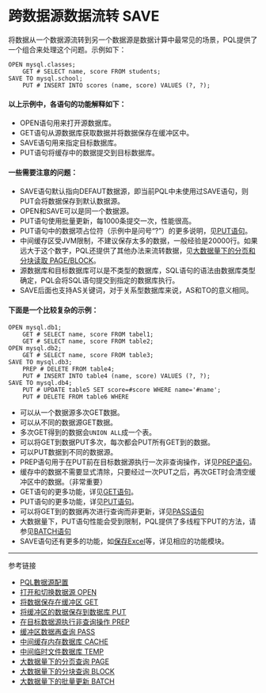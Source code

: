 # 跨数据源数据流转 SAVE
将数据从一个数据源流转到另一个数据源是数据计算中最常见的场景，PQL提供了一个组合来处理这个问题。示例如下：
```
OPEN mysql.classes;
    GET # SELECT name, score FROM students;
SAVE TO mysql.school;
    PUT # INSERT INTO scores (name, score) VALUES (?, ?);
```
#### 以上示例中，各语句的功能解释如下：
* OPEN语句用来打开源数据库。
* GET语句从源数据库获取数据并将数据保存在缓冲区中。
* SAVE语句用来指定目标数据库。
* PUT语句将缓存中的数据提交到目标数据库。  

#### 一些需要注意的问题：
* SAVE语句默认指向DEFAUT数据源，即当前PQL中未使用过SAVE语句，则PUT会将数据保存到默认数据源。
* OPEN和SAVE可以是同一个数据源。
* PUT语句使用批量更新，每1000条提交一次，性能很高。
* PUT语句中的数据项占位符（示例中是问号“?”）的更多说明，见[PUT语句](/doc/pql/put)。
* 中间缓存区受JVM限制，不建议保存太多的数据，一般经验是20000行。如果远大于这个数字，PQL还提供了其他办法来流转数据，见[大数据量下的分页和分块读取 PAGE/BLOCK](/doc/pql/page)。
* 源数据库和目标数据库可以是不类型的数据库，SQL语句的语法由数据库类型确定，PQL会将SQL语句提交到指定的数据库执行。
* SAVE后面也支持AS关键词，对于关系型数据库来说，AS和TO的意义相同。
  
#### 下面是一个比较复杂的示例：
```
OPEN mysql.db1;
    GET # SELECT name, score FROM tabel1;
    GET # SELECT name, score FROM table2;
OPEN mysql.db2;
    GET # SELECT name, score FROM table3;
SAVE TO mysql.db3;
    PREP # DELETE FROM table4;
    PUT # INSERT INTO table4 (name, score) VALUES (?, ?);
SAVE TO mysql.db4;
    PUT # UPDATE table5 SET score=#score WHERE name='#name';
    PUT # DELETE FROM table6 WHERE 
```
* 可以从一个数据源多次GET数据。
* 可以从不同的数据源GET数据。
* 多次GET得到的数据会`UNION ALL`成一个表。
* 可以将GET到数据PUT多次，每次都会PUT所有GET到的数据。
* 可以PUT数据到不同的数据源。
* PREP语句用于在PUT前在目标数据源执行一次非查询操作，详见[PREP语句](/doc/pql/prep)。
* 缓存中的数据不需要显式清除，只要经过一次PUT之后，再次GET时会清空缓冲区中的数据。（非常重要）
* GET语句的更多功能，详见[GET语句](/doc/pql/prep)。
* PUT语句的更多功能，详见[PUT语句](/doc/pql/put)。
* 可以将GET到的数据再次进行查询而非更新，详见[PASS语句](/doc/pql/pass)
* 大数据量下，PUT语句性能会受到限制，PQL提供了多线程下PUT的方法，请参见[BATCH语句](/doc/pql/batch)
* SAVE语句还有更多的功能，如[保存Excel](/doc/pql/excel)等，详见相应的功能模块。
    
---
参考链接
* [PQL數据源配置](/doc/pql/properties)
* [打开和切换数据源 OPEN](/doc/pql/open)
* [将数据保存在缓冲区 GET](/doc/pql/get)
* [将缓冲区的数据保存到数据库 PUT](/doc/pql/put)
* [在目标数据源执行非查询操作 PREP](/doc/pql/prep)
* [缓冲区数据再查询 PASS](/doc/pql/pass)
* [中间缓存内存数据库 CACHE](/doc/pql/cache)
* [中间临时文件数据库 TEMP](/doc/pql/temp)
* [大数据量下的分页查询 PAGE](/doc/pql/page)
* [大数据量下的分块查询 BLOCK](/doc/pql/block)
* [大数据量下的批量更新 BATCH](/doc/pql/batch)

